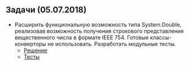 ## Задачи (05.07.2018)
- Расширить функциональную возможность типа System.Double, реализовав возможность получения строкового представления вещественного числа в формате IEEE 754. Готовые классы-конверторы не использовать. Разработать модульные тесты.
  - [Решение](https://github.com/valerycadovic/NET.S.2018.Chadovich.04/blob/master/NET.S.2018.Chadovich.04/Day4/DoubleHelper.cs)
  - [Тесты](https://github.com/valerycadovic/NET.S.2018.Chadovich.04/blob/master/NET.S.2018.Chadovich.04/Day4.Tests/DoubleHelper_Tests.cs)
